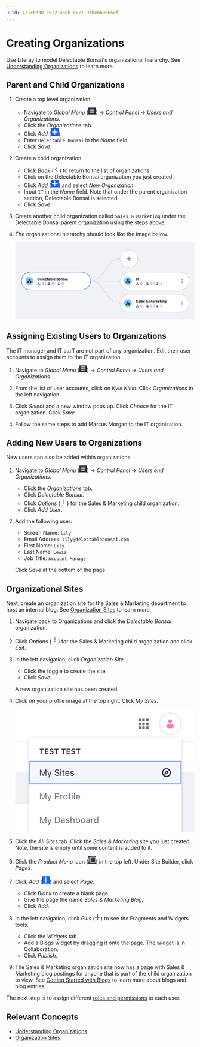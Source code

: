 ```yaml
---
uuid: 471cbdd8-1672-430b-8871-91bebb0665ef
---
```

# Creating Organizations

Use Liferay to model Delectable Bonsai's organizational hierarchy. See [Understanding Organizations](https://learn.liferay.com/dxp/latest/en/users-and-permissions/organizations/understanding-organizations.html) to learn more. 

## Parent and Child Organizations

1. Create a top level organization. 

   * Navigate to _Global Menu_ (![Global Menu](../../images/icon-applications-menu.png)) &rarr; _Control Panel_ &rarr; _Users and Organizations_. 
   * Click the _Organizations_ tab. 
   * Click _Add_ (![Add icon](../../images/icon-add.png)). 
   * Enter `Delectable Bonsai` in the _Name_ field. 
   * Click _Save_.

1. Create a child organization. 

   * Click _Back_ (![Back icon](../../images/icon-angle-left.png)) to return to the list of organizations. 
   * Click on the Delectable Bonsai organization you just created. 
   * Click _Add_ (![Add icon](../../images/icon-add.png)) and select _New Organization_. 
   * Input `IT` in the _Name_ field. Note that under the parent organization section, Delectable Bonsai is selected. 
   * Click _Save_.

1. Create another child organization called `Sales & Marketing` under the Delectable Bonsai parent organization using the steps above.

1. The organizational hierarchy should look like the image below.

   ![The parent organization has two child organizations.](./creating-organizations/images/01.png)

## Assigning Existing Users to Organizations

The IT manager and IT staff are not part of any organization. Edit their user accounts to assign them to the IT organization.

1. Navigate to _Global Menu_ (![Global Menu](../../images/icon-applications-menu.png)) &rarr; _Control Panel_ &rarr; _Users and Organizations_. 

1. From the list of user accounts, click on _Kyle Klein_. Click _Organizations_ in the left navigation.

1. Click _Select_ and a new window pops up. Click _Choose_ for the IT organization. Click _Save_.

1. Follow the same steps to add Marcus Morgan to the IT organization.

## Adding New Users to Organizations

New users can also be added within organizations.

1. Navigate to _Global Menu_ (![Global Menu](../../images/icon-applications-menu.png)) &rarr; _Control Panel_ &rarr; _Users and Organizations_.

   * Click the _Organizations_ tab.
   * Click _Delectable Bonsai_. 
   * Click _Options_ (![Options icon](../../images/icon-actions.png)) for the Sales & Marketing child organization. 
   * Click _Add User_.

1. Add the following user:

   * Screen Name: `lily`
   * Email Address: `lily@delectablebonsai.com`
   * First Name: `Lily`
   * Last Name: `Lewis`
   * Job Title: `Account Manager`

   Click _Save_ at the bottom of the page.

## Organizational Sites

Next, create an organization site for the Sales & Marketing department to host an internal blog. See [Organization Sites](https://learn.liferay.com/dxp/latest/en/users-and-permissions/organizations/organization-sites.html) to learn more.

1. Navigate back to Organizations and click the *Delectable Bonsai* organization. 

1. Click _Options_ (![Options icon](../../images/icon-actions.png)) for the Sales & Marketing child organization and click _Edit_.

1. In the left navigation, click _Organization Site_. 
   * Click the toggle to create the site. 
   * Click _Save_. 

   A new organization site has been created.

1. Click on your profile image at the top right. Click _My Sites_. 

   ![Click on My Sites from the profile image.](./creating-organizations/images/02.png)

1. Click the _All Sites_ tab. Click the _Sales & Marketing_ site you just created. Note, the site is empty until some content is added to it.

1. Click the _Product Menu_ icon (![Product Menu icon](../../images/icon-product-menu.png)) in the top left. Under Site Builder, click _Pages_.

1. Click _Add_ (![Add icon](../../images/icon-add.png)) and select _Page_. 

   * Click _Blank_ to create a blank page. 
   * Give the page the name _Sales & Marketing Blog_. 
   * Click _Add_.

1. In the left navigation, click _Plus_ (![Plus icon](../../images/icon-plus.png)) to see the Fragments and Widgets tools. 

   * Click the _Widgets_ tab. 
   * Add a Blogs widget by dragging it onto the page. The widget is in Collaboration. 
   * Click _Publish_.

1. The Sales & Marketing organization site now has a page with Sales & Marketing blog postings for anyone that is part of the child organization to view. See [Getting Started with Blogs](https://learn.liferay.com/dxp/latest/en/content-authoring-and-management/blogs/getting-started-with-blogs.html) to learn more about blogs and blog entries.

The next step is to assign different [roles and permissions](./setting-roles-and-permissions.md) to each user.

## Relevant Concepts
- [Understanding Organizations](https://learn.liferay.com/dxp/latest/en/users-and-permissions/organizations/understanding-organizations.html)
- [Organization Sites](https://learn.liferay.com/dxp/latest/en/users-and-permissions/organizations/organization-sites.html)
